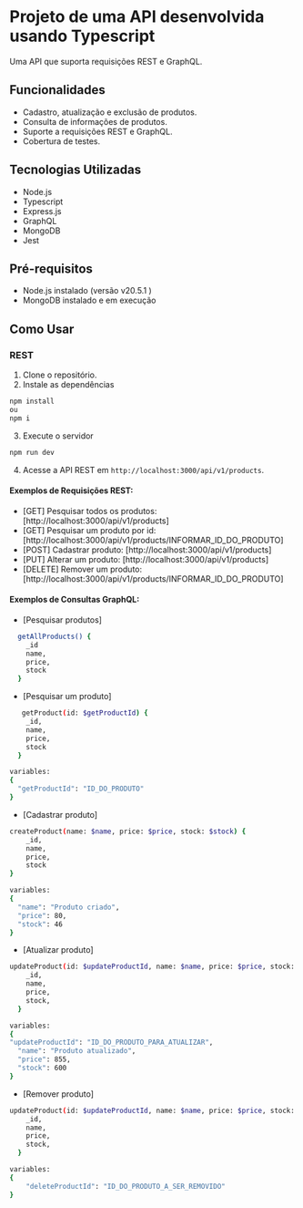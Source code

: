 # Projeto de uma API desenvolvida usando Typescript

Uma API que suporta requisições REST e GraphQL.

## Funcionalidades

- Cadastro, atualização e exclusão de produtos.
- Consulta de informações de produtos.
- Suporte a requisições REST e GraphQL.
- Cobertura de testes.

## Tecnologias Utilizadas

- Node.js
- Typescript
- Express.js
- GraphQL
- MongoDB
- Jest

## Pré-requisitos

- Node.js instalado (versão v20.5.1 )
- MongoDB instalado e em execução


## Como Usar

### REST

1. Clone o repositório.
2. Instale as dependências 

```sh
npm install
ou
npm i
```

3. Execute o servidor 

```sh
npm run dev
```

4. Acesse a API REST em `http://localhost:3000/api/v1/products`.


#### Exemplos de Requisições REST:

- [GET] Pesquisar todos os produtos: [http://localhost:3000/api/v1/products]
- [GET] Pesquisar um produto por id: [http://localhost:3000/api/v1/products/INFORMAR_ID_DO_PRODUTO]
- [POST] Cadastrar produto: [http://localhost:3000/api/v1/products]
- [PUT] Alterar um produto: [http://localhost:3000/api/v1/products]
- [DELETE] Remover um produto: [http://localhost:3000/api/v1/products/INFORMAR_ID_DO_PRODUTO]

#### Exemplos de Consultas GraphQL:

- [Pesquisar produtos]

```sh
  getAllProducts() {
    _id
    name,
    price,
    stock
  }
```

- [Pesquisar um produto]

```sh
   getProduct(id: $getProductId) {
    _id,
    name,
    price,
    stock
  }

variables:
{
  "getProductId": "ID_DO_PRODUTO"
}

```

- [Cadastrar produto]

```sh
createProduct(name: $name, price: $price, stock: $stock) {
    _id,
    name,
    price,
    stock
}

variables:
{
  "name": "Produto criado",
  "price": 80,
  "stock": 46
}
```

- [Atualizar produto]

```sh
updateProduct(id: $updateProductId, name: $name, price: $price, stock: $stock) {
    _id,
    name,
    price,
    stock,
  }

variables:
{
"updateProductId": "ID_DO_PRODUTO_PARA_ATUALIZAR",
  "name": "Produto atualizado",
  "price": 855,
  "stock": 600
}
```
- [Remover produto]

```sh
updateProduct(id: $updateProductId, name: $name, price: $price, stock: $stock) {
    _id,
    name,
    price,
    stock,
  }

variables: 
{
    "deleteProductId": "ID_DO_PRODUTO_A_SER_REMOVIDO"
}
```


